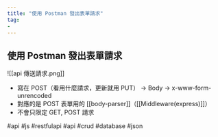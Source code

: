 ```yaml
---
title: "使用 Postman 發出表單請求"
tag: 
- 
---
```

## 使用 Postman 發出表單請求
![[api 傳送請求.png]]
- 寫在 POST（看用什麼請求，更新就用 PUT） → Body → x-www-form-unrencoded
- 對應的是 POST 表單用的 [[body-parser]]（[[Middleware(express)]]）
- 不會只限定 GET, POST 請求


#api #js #restfulapi #api #crud #database #json 